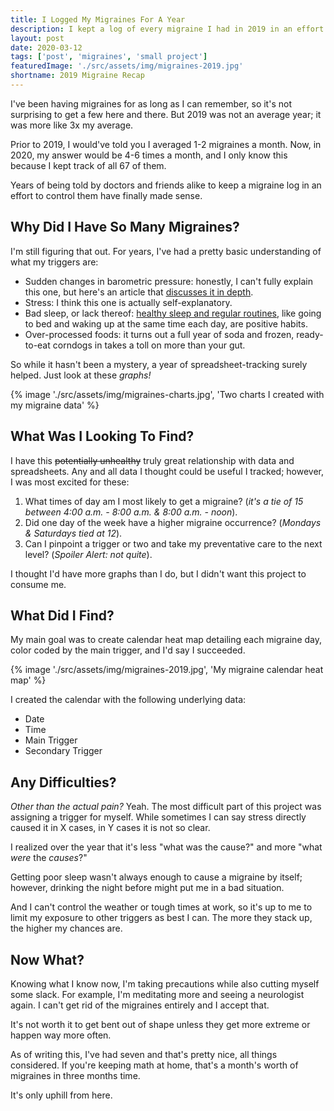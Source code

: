 ```yaml
---
title: I Logged My Migraines For A Year
description: I kept a log of every migraine I had in 2019 in an effort to better understand my triggers and reduce their frequency.
layout: post
date: 2020-03-12
tags: ['post', 'migraines', 'small project']
featuredImage: './src/assets/img/migraines-2019.jpg'
shortname: 2019 Migraine Recap
---
```

I've been having migraines for as long as I can remember, so it's not surprising to get a few here and there. But 2019 was not an average year; it was more like 3x my average.

Prior to 2019, I would've told you I averaged 1-2 migraines a month. Now, in 2020, my answer would be 4-6 times a month, and I only know this because I kept track of all 67 of them.

Years of being told by doctors and friends alike to keep a migraine log in an effort to control them have finally made sense.

## Why Did I Have So Many Migraines?
I'm still figuring that out. For years, I've had a pretty basic understanding of what my triggers are:
* Sudden changes in barometric pressure: honestly, I can't fully explain this one, but here's an article that [discusses it in depth](https://blog.themigrainereliefcenter.com/barometric-pressure-and-migraines-what-you-need-to-know).
* Stress: I think this one is actually self-explanatory.
* Bad sleep, or lack thereof: [healthy sleep and regular routines](https://americanmigrainefoundation.org/resource-library/sleep/), like going to bed and waking up at the same time each day, are positive habits.
* Over-processed foods: it turns out a full year of soda and frozen, ready-to-eat corndogs in takes a toll on more than your gut.

So while it hasn't been a mystery, a year of spreadsheet-tracking surely helped. Just look at these _graphs!_

{% image './src/assets/img/migraines-charts.jpg', 'Two charts I created with my migraine data' %}

## What Was I Looking To Find?
I have this ~~potentially unhealthy~~ truly great relationship with data and spreadsheets. Any and all data I thought could be useful I tracked; however, I was most excited for these:
1. What times of day am I most likely to get a migraine? (_it's a tie of 15 between 4:00 a.m. - 8:00 a.m. & 8:00 a.m. - noon_).
2. Did one day of the week have a higher migraine occurrence? (_Mondays & Saturdays tied at 12_).
3. Can I pinpoint a trigger or two and take my preventative care to the next level? (_Spoiler Alert: not quite_).

I thought I'd have more graphs than I do, but I didn't want this project to consume me.

## What Did I Find?
My main goal was to create calendar heat map detailing each migraine day, color coded by the main trigger, and I'd say I succeeded.

{% image './src/assets/img/migraines-2019.jpg', 'My migraine calendar heat map' %}

I created the calendar with the following underlying data:
* Date
* Time
* Main Trigger
* Secondary Trigger

## Any Difficulties?
_Other than the actual pain?_ Yeah. The most difficult part of this project was assigning a trigger for myself. While sometimes I can say stress directly caused it in X cases, in Y cases it is not so clear.

I realized over the year that it's less "what was the cause?" and more "what _were_ the _causes_?"

Getting poor sleep wasn't always enough to cause a migraine by itself; however, drinking the night before might put me in a bad situation.

And I can't control the weather or tough times at work, so it's up to me to limit my exposure to other triggers as best I can. The more they stack up, the higher my chances are.

## Now What?
Knowing what I know now, I'm taking precautions while also cutting myself some slack. For example, I'm meditating more and seeing a neurologist again. I can't get rid of the migraines entirely and I accept that.

It's not worth it to get bent out of shape unless they get more extreme or happen way more often.

As of writing this, I've had seven and that's pretty nice, all things considered. If you're keeping math at home, that's a month's worth of migraines in three months time.

It's only uphill from here.
